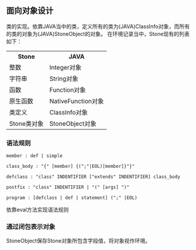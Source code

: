 ## 面向对象设计
类的实现。依靠JAVA当中的类，定义所有的类为(JAVA)ClassInfo对象，而所有的类的对象为(JAVA)StoneObject的对象。
在环境记录当中，Stone现有的列表如下：
<div>
      <table border="0">
	  <tr>
	    <th>Stone</th>
	    <th>JAVA</th>
	  </tr>
	  <tr>
	    <td>整数</td>
	    <td>Integer对象</td>
	  </tr>
	  <tr>
      	 <td>字符串</td>
      	 <td>String对象</td>
      </tr>
	  <tr>
      	 <td>函数</td>
      	 <td>Function对象</td>
      </tr>
	  <tr>
      	 <td>原生函数</td>
      	 <td>NativeFunction对象</td>
      </tr>
	  <tr>
      	 <td>类定义</td>
      	 <td>ClassInfo对象</td>
      </tr>
	  <tr>
      	 <td>Stone类对象</td>
      	 <td>StoneObject对象</td>
      </tr>
	</table>
</div>

### 语法规则
```
member : def | simple

class_body : "{" [member] {(";"|EOL)[member]}"}"

defclass : "class" INDENTIFIER ["extends" INDENTIFIER] class_body

postfix : "class" INDENTIFIER | "(" [args] ")"

program : [defclass | def | statement] (";" |EOL)
```
依靠eval方法实现语法规则

### 通过闭包表示对象
StoneObject保存Stone对象所包含字段值，将对象视作环境。
